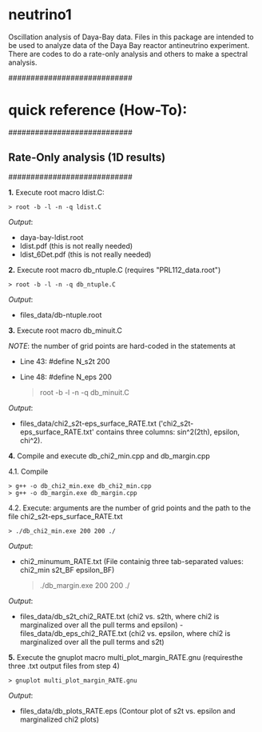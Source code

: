 # neutrino1
Oscillation analysis of Daya-Bay data.
Files in this package are intended to be used to analyze data of the Daya Bay reactor antineutrino experiment. There are codes to do a rate-only analysis and others to make a spectral analysis.

############################
# quick reference (How-To):
############################
## Rate-Only analysis (1D results)
############################

**1.** Execute root macro ldist.C:

    > root -b -l -n -q ldist.C

_Output_:  
- daya-bay-ldist.root
- ldist.pdf (this is not really needed)
- ldist_6Det.pdf (this is not really needed)

**2.** Execute root macro db_ntuple.C (requires "PRL112_data.root")

    > root -b -l -n -q db_ntuple.C

_Output_:  
- files_data/db-ntuple.root

**3.** Execute root macro db_minuit.C

_NOTE_: the number of grid points are hard-coded in the statements at
- Line 43: #define N_s2t  200
- Line 48: #define N_eps  200

    > root -b -l -n -q db_minuit.C

_Output_:  
- files_data/chi2_s2t-eps_surface_RATE.txt
('chi2_s2t-eps_surface_RATE.txt' contains three columns: sin^2(2th), epsilon, chi^2).

**4.** Compile and execute db_chi2_min.cpp and db_margin.cpp

4.1. Compile

    > g++ -o db_chi2_min.exe db_chi2_min.cpp
    > g++ -o db_margin.exe db_margin.cpp

4.2. Execute: arguments are the number of grid points and the path to the file chi2_s2t-eps_surface_RATE.txt

    > ./db_chi2_min.exe 200 200 ./

_Output_:
- chi2_minumum_RATE.txt (File containig three tab-separated values: chi2_min  s2t_BF  epsilon_BF) 

    > ./db_margin.exe 200 200 ./

_Output_:  
- files_data/db_s2t_chi2_RATE.txt (chi2 vs. s2th, where chi2 is marginalized over all the pull terms and epsilon)
           - files_data/db_eps_chi2_RATE.txt (chi2 vs. epsilon, where chi2 is marginalized over all the pull terms and s2t)

**5.** Execute the gnuplot macro multi_plot_margin_RATE.gnu (requiresthe three .txt output files from step 4)

    > gnuplot multi_plot_margin_RATE.gnu

_Output_:  
- files_data/db_plots_RATE.eps (Contour plot of s2t vs. epsilon and marginalized chi2 plots)
